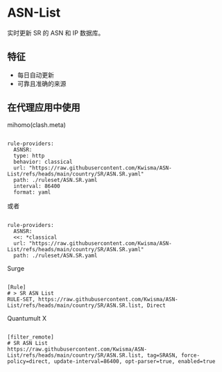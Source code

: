 
# ASN-List
    
实时更新 SR 的 ASN 和 IP 数据库。
    
## 特征
    
- 每日自动更新
- 可靠且准确的来源
    
## 在代理应用中使用
    
mihomo(clash.meta)
   
<pre><code class="language-javascript">
rule-providers:
  ASNSR:
  type: http
  behavior: classical
  url: "https://raw.githubusercontent.com/Kwisma/ASN-List/refs/heads/main/country/SR/ASN.SR.yaml"
  path: ./ruleset/ASN.SR.yaml
  interval: 86400
  format: yaml
</code></pre>

或者

<pre><code class="language-javascript">
rule-providers:
  ASNSR:
  <<: *classical
  url: "https://raw.githubusercontent.com/Kwisma/ASN-List/refs/heads/main/country/SR/ASN.SR.yaml"
  path: ./ruleset/ASN.SR.yaml
</code></pre>
    
Surge
    
<pre><code class="language-javascript">
[Rule]
# > SR ASN List
RULE-SET, https://raw.githubusercontent.com/Kwisma/ASN-List/refs/heads/main/country/SR/ASN.SR.list, Direct
</code></pre>
    
Quantumult X
    
<pre><code class="language-javascript">
[filter_remote]
# SR ASN List
https://raw.githubusercontent.com/Kwisma/ASN-List/refs/heads/main/country/SR/ASN.SR.list, tag=SRASN, force-policy=direct, update-interval=86400, opt-parser=true, enabled=true
</code></pre>
